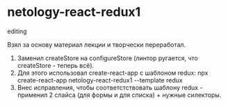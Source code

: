 # netology-react-redux1
editing

Взял за основу материал лекции и творчески переработал.
1. Заменил createStore на configureStore (линтор ругается, что createStore - теперь всё).
2. Для этого использовал create-react-app с шаблоном redux:
npx create-react-app netology-react-redux1 --template redux
3. Внес исправления, чтобы соответстствовать шаблону redux - применил 2 слайса (для формы и для списка) + нужные силекторы.